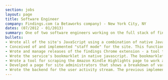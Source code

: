 ```yaml
---
section: jobs
layout: page
title: Software Engineer
company: Findings.com (a Betaworks company) - New York City, NY
dates: (07/2012 - 01/2013)
summary: One of two software engineers working on the full stack of findings.com, primilary responsible for the product's front-end. Findings is a service which allows people to clip, collect and share text snippets from the web.
bullets:
- Wrote all of the site's JavaScript using a combination of native JavaScript, jQuery, jQuery UI, and D3. Also wrote a portion of the site's backend, in Python/Django, particularly the endpoints needed for all of the ajax calls on the site.
- Conceived of and implemented "staff mode" for the site. This function allows staff members to toggle their view of the site to either emulate a user's view, user mode, or enter staff mode where all elements on the site have staff controls added for promoting content or acting on spam quickly.
- Wrote and manage releases of the findings Chrome extension - a tool that highlights text on a web page which has been collected to the findings service.
- Wrote the service's bookmarklet in native javascript. The bookmarklet allows people to clip text from a web page, customize it's theme and optionally share it to twitter or facebook.
- Wrote a tool for scraping the Amazon Kindle Highlights page to work around the fact that Amazon does not provide an API for highlights.
- Develped a page for site administrators that shows a breakdown of various statistics related to site activity.
- Wrote the backend for the user activity stream. The previous implementation was restricted to a static list of possible acitivites. My rewrite made it dynamic allowing for additional types of activity to be added in the future.
---
```

